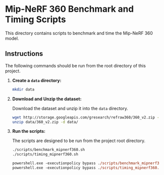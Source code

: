 # Mip-NeRF 360 Benchmark and Timing Scripts

This directory contains scripts to benchmark and time the Mip-NeRF 360 model.

## Instructions

The following commands should be run from the root directory of this project.

1.  **Create a `data` directory:**
    ```bash
    mkdir data
    ```

2.  **Download and Unzip the dataset:**

    Download the dataset and unzip it into the `data` directory.

    ```bash
    wget http://storage.googleapis.com/gresearch/refraw360/360_v2.zip -O data/360_v2.zip
    unzip data/360_v2.zip -d data/
    ```

3.  **Run the scripts:**

    The scripts are designed to be run from the project root directory.

    ```bash
    ./scripts/benchmark_mipnerf360.sh
    ./scripts/timing_mipnerf360.sh
    ```

    ```ps
    powershell.exe -executionpolicy bypass ./scripts/benchmark_mipnerf360.sh
    powershell.exe -executionpolicy bypass ./scripts/timing_mipnerf360.sh
